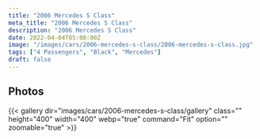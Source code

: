 ```yaml
---
title: "2006 Mercedes S Class"
meta_title: "2006 Mercedes S Class"
description: "2006 Mercedes S Class"
date: 2022-04-04T05:00:00Z
image: "/images/cars/2006-mercedes-s-class/2006-mercedes-s-class.jpg"
tags: ["4 Passengers", "Black", "Mercedes"]
draft: false
---
```

## Photos
{{< gallery dir="images/cars/2006-mercedes-s-class/gallery" class="" height="400" width="400" webp="true" command="Fit" option="" zoomable="true" >}}
